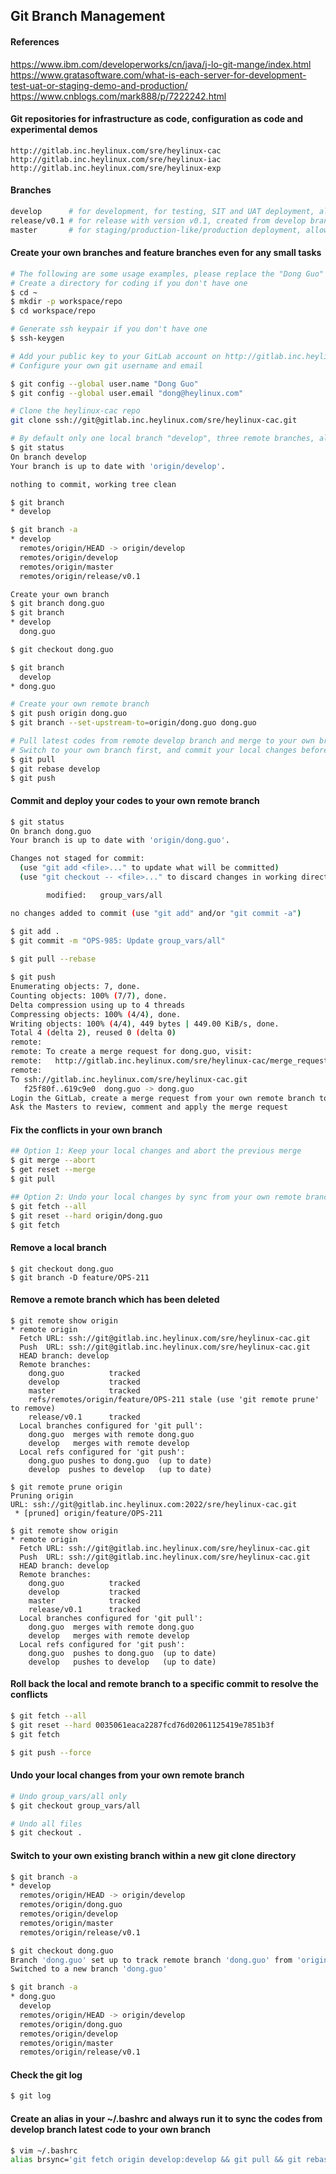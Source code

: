 
Git Branch Management
---

#### References

https://www.ibm.com/developerworks/cn/java/j-lo-git-mange/index.html</br>
https://www.gratasoftware.com/what-is-each-server-for-development-test-uat-or-staging-demo-and-production/</br>
https://www.cnblogs.com/mark888/p/7222242.html</br>

#### Git repositories for infrastructure as code, configuration as code and experimental demos

```text
http://gitlab.inc.heylinux.com/sre/heylinux-cac
http://gitlab.inc.heylinux.com/sre/heylinux-iac
http://gitlab.inc.heylinux.com/sre/heylinux-exp
```

#### Branches

```bash
develop      # for development, for testing, SIT and UAT deployment, allow merge from feature/* or hotfix/* branches
release/v0.1 # for release with version v0.1, created from develop branch, allow merge from hotfix/*
master       # for staging/production-like/production deployment, allow merge from hotfix/* or release/v* branches
```

#### Create your own branches and feature branches even for any small tasks

```bash
# The following are some usage examples, please replace the "Dong Guo" as your own name
# Create a directory for coding if you don't have one
$ cd ~
$ mkdir -p workspace/repo
$ cd workspace/repo

# Generate ssh keypair if you don't have one
$ ssh-keygen

# Add your public key to your GitLab account on http://gitlab.inc.heylinux.csky
# Configure your own git username and email

$ git config --global user.name "Dong Guo"
$ git config --global user.email "dong@heylinux.com"

# Clone the heylinux-cac repo
git clone ssh://git@gitlab.inc.heylinux.com/sre/heylinux-cac.git

# By default only one local branch "develop", three remote branches, all these branches were protected, cannot be pushed directly without a merge request
$ git status
On branch develop
Your branch is up to date with 'origin/develop'.

nothing to commit, working tree clean

$ git branch
* develop

$ git branch -a
* develop
  remotes/origin/HEAD -> origin/develop
  remotes/origin/develop
  remotes/origin/master
  remotes/origin/release/v0.1

Create your own branch
$ git branch dong.guo
$ git branch
* develop
  dong.guo

$ git checkout dong.guo

$ git branch
  develop
* dong.guo

# Create your own remote branch
$ git push origin dong.guo
$ git branch --set-upstream-to=origin/dong.guo dong.guo

# Pull latest codes from remote develop branch and merge to your own branch
# Switch to your own branch first, and commit your local changes before the `rebase` if you can
$ git pull
$ git rebase develop
$ git push
```

#### Commit and deploy your codes to your own remote branch

```bash
$ git status
On branch dong.guo
Your branch is up to date with 'origin/dong.guo'.

Changes not staged for commit:
  (use "git add <file>..." to update what will be committed)
  (use "git checkout -- <file>..." to discard changes in working directory)

        modified:   group_vars/all

no changes added to commit (use "git add" and/or "git commit -a")

$ git add .
$ git commit -m "OPS-985: Update group_vars/all"
 
$ git pull --rebase

$ git push
Enumerating objects: 7, done.
Counting objects: 100% (7/7), done.
Delta compression using up to 4 threads
Compressing objects: 100% (4/4), done.
Writing objects: 100% (4/4), 449 bytes | 449.00 KiB/s, done.
Total 4 (delta 2), reused 0 (delta 0)
remote:
remote: To create a merge request for dong.guo, visit:
remote:   http://gitlab.inc.heylinux.com/sre/heylinux-cac/merge_requests/new?merge_request%5Bsource_branch%5D=dong.guo
remote:
To ssh://gitlab.inc.heylinux.com/sre/heylinux-cac.git
   f25f80f..619c9e0  dong.guo -> dong.guo
Login the GitLab, create a merge request from your own remote branch to remote develop branch
Ask the Masters to review, comment and apply the merge request
```

#### Fix the conflicts in your own branch

```bash
## Option 1: Keep your local changes and abort the previous merge
$ git merge --abort
$ get reset --merge
$ git pull

## Option 2: Undo your local changes by sync from your own remote branch
$ git fetch --all
$ git reset --hard origin/dong.guo
$ git fetch
```

#### Remove a local branch

```
$ git checkout dong.guo
$ git branch -D feature/OPS-211
```

#### Remove a remote branch which has been deleted

```
$ git remote show origin
* remote origin
  Fetch URL: ssh://git@gitlab.inc.heylinux.com/sre/heylinux-cac.git
  Push  URL: ssh://git@gitlab.inc.heylinux.com/sre/heylinux-cac.git
  HEAD branch: develop
  Remote branches:
    dong.guo          tracked
    develop           tracked
    master            tracked
    refs/remotes/origin/feature/OPS-211 stale (use 'git remote prune' to remove)
    release/v0.1      tracked
  Local branches configured for 'git pull':
    dong.guo  merges with remote dong.guo
    develop   merges with remote develop
  Local refs configured for 'git push':
    dong.guo pushes to dong.guo  (up to date)
    develop  pushes to develop   (up to date)

$ git remote prune origin
Pruning origin
URL: ssh://git@gitlab.inc.heylinux.com:2022/sre/heylinux-cac.git
 * [pruned] origin/feature/OPS-211

$ git remote show origin
* remote origin
  Fetch URL: ssh://git@gitlab.inc.heylinux.com/sre/heylinux-cac.git
  Push  URL: ssh://git@gitlab.inc.heylinux.com/sre/heylinux-cac.git
  HEAD branch: develop
  Remote branches:
    dong.guo          tracked
    develop           tracked
    master            tracked
    release/v0.1      tracked
  Local branches configured for 'git pull':
    dong.guo  merges with remote dong.guo
    develop   merges with remote develop
  Local refs configured for 'git push':
    dong.guo  pushes to dong.guo  (up to date)
    develop   pushes to develop   (up to date)
```

#### Roll back the local and remote branch to a specific commit to resolve the conflicts

```bash
$ git fetch --all
$ git reset --hard 0035061eaca2287fcd76d02061125419e7851b3f
$ git fetch

$ git push --force
```

#### Undo your local changes from your own remote branch

```bash
# Undo group_vars/all only
$ git checkout group_vars/all

# Undo all files
$ git checkout .              
```

#### Switch to your own existing branch within a new git clone directory

```bash
$ git branch -a
* develop
  remotes/origin/HEAD -> origin/develop
  remotes/origin/dong.guo
  remotes/origin/develop
  remotes/origin/master
  remotes/origin/release/v0.1

$ git checkout dong.guo
Branch 'dong.guo' set up to track remote branch 'dong.guo' from 'origin'.
Switched to a new branch 'dong.guo'

$ git branch -a
* dong.guo
  develop
  remotes/origin/HEAD -> origin/develop
  remotes/origin/dong.guo
  remotes/origin/develop
  remotes/origin/master
  remotes/origin/release/v0.1
```

#### Check the git log

```bash
$ git log
```

#### Create an alias in your ~/.bashrc and always run it to sync the codes from develop branch latest code to your own branch

```bash
$ vim ~/.bashrc
alias brsync='git fetch origin develop:develop && git pull && git rebase develop && git push'
```
